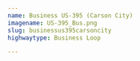```yaml
---
name: Business US-395 (Carson City)
imagename: US-395_Bus.png
slug: businessus395carsoncity
highwaytype: Business Loop

---
```

